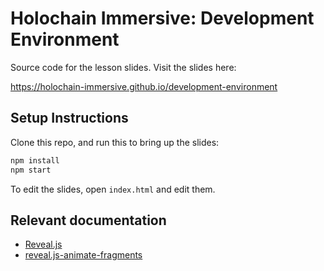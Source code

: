 # Holochain Immersive: Development Environment

Source code for the lesson slides. Visit the slides here:

https://holochain-immersive.github.io/development-environment

## Setup Instructions

Clone this repo, and run this to bring up the slides:

```bash
npm install
npm start
```

To edit the slides, open `index.html` and edit them.

## Relevant documentation

- [Reveal.js](https://revealjs.com/)
- [reveal.js-animate-fragments](https://www.npmjs.com/package/reveal.js-animate-fragments)